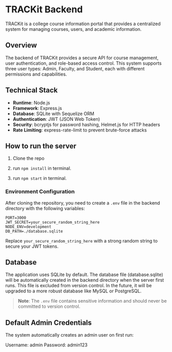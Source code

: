 # TRACKit Backend

TRACKit is a college course information portal that provides a centralized system for managing courses, users, and academic information.

## Overview

The backend of TRACKit provides a secure API for course management, user authentication, and role-based access control. This system supports three user types: Admin, Faculty, and Student, each with different permissions and capabilities.

## Technical Stack

- **Runtime**: Node.js
- **Framework**: Express.js
- **Database**: SQLite with Sequelize ORM
- **Authentication**: JWT (JSON Web Token)
- **Security**: bcryptjs for password hashing, Helmet.js for HTTP headers
- **Rate Limiting**: express-rate-limit to prevent brute-force attacks

## How to run the server

1. Clone the repo

2. run `npm install` in terminal.

3. run `npm start` in terminal.

### Environment Configuration

After cloning the repository, you need to create a `.env` file in the backend directory with the following variables:

```
PORT=3000
JWT_SECRET=your_secure_random_string_here
NODE_ENV=development
DB_PATH=./database.sqlite
```

Replace `your_secure_random_string_here` with a strong random string to secure your JWT tokens.

## Database

The application uses SQLite by default. The database file (database.sqlite) will be 
automatically created in the backend directory when the server first runs. This file
is excluded from version control.
In the future, it will be upgraded to a more robust database like MySQL or PostgreSQL.

> **Note**: The `.env` file contains sensitive information and should never be committed to version control.

## Default Admin Credentials

The system automatically creates an admin user on first run:

Username: admin
Password: admin123
